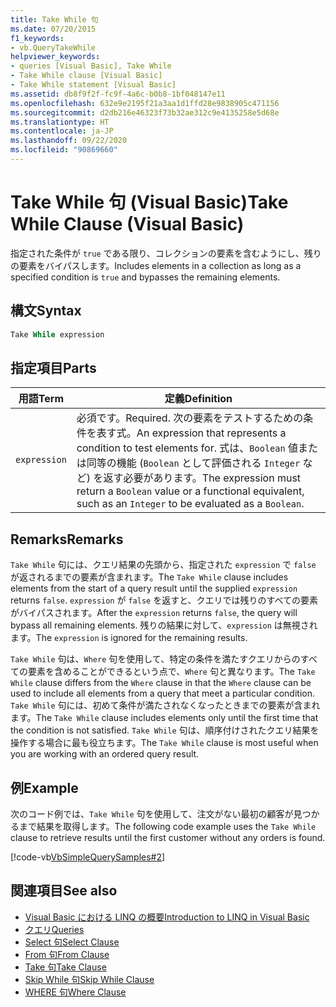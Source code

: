 ```yaml
---
title: Take While 句
ms.date: 07/20/2015
f1_keywords:
- vb.QueryTakeWhile
helpviewer_keywords:
- queries [Visual Basic], Take While
- Take While clause [Visual Basic]
- Take While statement [Visual Basic]
ms.assetid: db8f9f2f-fc9f-4a6c-b0b8-1bf048147e11
ms.openlocfilehash: 632e9e2195f21a3aa1d1ffd28e9838905c471156
ms.sourcegitcommit: d2db216e46323f73b32ae312c9e4135258e5d68e
ms.translationtype: HT
ms.contentlocale: ja-JP
ms.lasthandoff: 09/22/2020
ms.locfileid: "90869660"
---
```

# <a name="take-while-clause-visual-basic"></a><span data-ttu-id="62041-102">Take While 句 (Visual Basic)</span><span class="sxs-lookup"><span data-stu-id="62041-102">Take While Clause (Visual Basic)</span></span>

<span data-ttu-id="62041-103">指定された条件が `true` である限り、コレクションの要素を含むようにし、残りの要素をバイパスします。</span><span class="sxs-lookup"><span data-stu-id="62041-103">Includes elements in a collection as long as a specified condition is `true` and bypasses the remaining elements.</span></span>  
  
## <a name="syntax"></a><span data-ttu-id="62041-104">構文</span><span class="sxs-lookup"><span data-stu-id="62041-104">Syntax</span></span>  
  
```vb  
Take While expression  
```  
  
## <a name="parts"></a><span data-ttu-id="62041-105">指定項目</span><span class="sxs-lookup"><span data-stu-id="62041-105">Parts</span></span>  
  
|<span data-ttu-id="62041-106">用語</span><span class="sxs-lookup"><span data-stu-id="62041-106">Term</span></span>|<span data-ttu-id="62041-107">定義</span><span class="sxs-lookup"><span data-stu-id="62041-107">Definition</span></span>|  
|---|---|  
|`expression`|<span data-ttu-id="62041-108">必須です。</span><span class="sxs-lookup"><span data-stu-id="62041-108">Required.</span></span> <span data-ttu-id="62041-109">次の要素をテストするための条件を表す式。</span><span class="sxs-lookup"><span data-stu-id="62041-109">An expression that represents a condition to test elements for.</span></span> <span data-ttu-id="62041-110">式は、`Boolean` 値または同等の機能 (`Boolean` として評価される `Integer` など) を返す必要があります。</span><span class="sxs-lookup"><span data-stu-id="62041-110">The expression must return a `Boolean` value or a functional equivalent, such as an `Integer` to be evaluated as a `Boolean`.</span></span>|  
  
## <a name="remarks"></a><span data-ttu-id="62041-111">Remarks</span><span class="sxs-lookup"><span data-stu-id="62041-111">Remarks</span></span>  

 <span data-ttu-id="62041-112">`Take While` 句には、クエリ結果の先頭から、指定された `expression` で `false` が返されるまでの要素が含まれます。</span><span class="sxs-lookup"><span data-stu-id="62041-112">The `Take While` clause includes elements from the start of a query result until the supplied `expression` returns `false`.</span></span> <span data-ttu-id="62041-113">`expression` が `false` を返すと、クエリでは残りのすべての要素がバイパスされます。</span><span class="sxs-lookup"><span data-stu-id="62041-113">After the `expression` returns `false`, the query will bypass all remaining elements.</span></span> <span data-ttu-id="62041-114">残りの結果に対して、`expression` は無視されます。</span><span class="sxs-lookup"><span data-stu-id="62041-114">The `expression` is ignored for the remaining results.</span></span>  
  
 <span data-ttu-id="62041-115">`Take While` 句は、`Where` 句を使用して、特定の条件を満たすクエリからのすべての要素を含めることができるという点で、`Where` 句と異なります。</span><span class="sxs-lookup"><span data-stu-id="62041-115">The `Take While` clause differs from the `Where` clause in that the `Where` clause can be used to include all elements from a query that meet a particular condition.</span></span> <span data-ttu-id="62041-116">`Take While` 句には、初めて条件が満たされなくなったときまでの要素が含まれます。</span><span class="sxs-lookup"><span data-stu-id="62041-116">The `Take While` clause includes elements only until the first time that the condition is not satisfied.</span></span> <span data-ttu-id="62041-117">`Take While` 句は、順序付けされたクエリ結果を操作する場合に最も役立ちます。</span><span class="sxs-lookup"><span data-stu-id="62041-117">The `Take While` clause is most useful when you are working with an ordered query result.</span></span>  
  
## <a name="example"></a><span data-ttu-id="62041-118">例</span><span class="sxs-lookup"><span data-stu-id="62041-118">Example</span></span>  

 <span data-ttu-id="62041-119">次のコード例では、`Take While` 句を使用して、注文がない最初の顧客が見つかるまで結果を取得します。</span><span class="sxs-lookup"><span data-stu-id="62041-119">The following code example uses the `Take While` clause to retrieve results until the first customer without any orders is found.</span></span>  
  
 [!code-vb[VbSimpleQuerySamples#2](~/samples/snippets/visualbasic/VS_Snippets_VBCSharp/VbSimpleQuerySamples/VB/QuerySamples1.vb#2)]  
  
## <a name="see-also"></a><span data-ttu-id="62041-120">関連項目</span><span class="sxs-lookup"><span data-stu-id="62041-120">See also</span></span>

- [<span data-ttu-id="62041-121">Visual Basic における LINQ の概要</span><span class="sxs-lookup"><span data-stu-id="62041-121">Introduction to LINQ in Visual Basic</span></span>](../../programming-guide/language-features/linq/introduction-to-linq.md)
- [<span data-ttu-id="62041-122">クエリ</span><span class="sxs-lookup"><span data-stu-id="62041-122">Queries</span></span>](index.md)
- [<span data-ttu-id="62041-123">Select 句</span><span class="sxs-lookup"><span data-stu-id="62041-123">Select Clause</span></span>](select-clause.md)
- [<span data-ttu-id="62041-124">From 句</span><span class="sxs-lookup"><span data-stu-id="62041-124">From Clause</span></span>](from-clause.md)
- [<span data-ttu-id="62041-125">Take 句</span><span class="sxs-lookup"><span data-stu-id="62041-125">Take Clause</span></span>](take-clause.md)
- [<span data-ttu-id="62041-126">Skip While 句</span><span class="sxs-lookup"><span data-stu-id="62041-126">Skip While Clause</span></span>](skip-while-clause.md)
- [<span data-ttu-id="62041-127">WHERE 句</span><span class="sxs-lookup"><span data-stu-id="62041-127">Where Clause</span></span>](where-clause.md)
